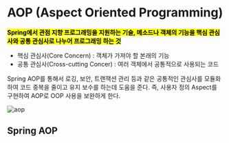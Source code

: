# AOP (Aspect Oriented Programming) 

<mark>**Spring에서 관점 지향 프로그래밍을 지원하는 기술, 메소드나 객체의 기능을 핵심 관심사와 공통 관심사로 나누어 프로그래밍 하는 것**</mark>

- 핵심 관심사(Core Concern) : 객체가 가져야 할 본래의 기능
- 공통 관심사(Cross-cutting Concer) : 여러 객체에서 공통적으로 사용되는 코드

Spring AOP를 통해서 로깅, 보안, 트랜잭션 관리 등과 같은 공통적인 관심사를 모듈화하여 코드 중복을 줄이고 유지 보수를 하는데 도움을 준다. 즉, 사용자 정의 Aspect를 구현하여 AOP로 OOP 사용을 보완하게 한다.


![aop](https://github.com/user-attachments/assets/1e50d17a-cdc2-43f6-b31b-099ba6716e53)


## Spring AOP 
